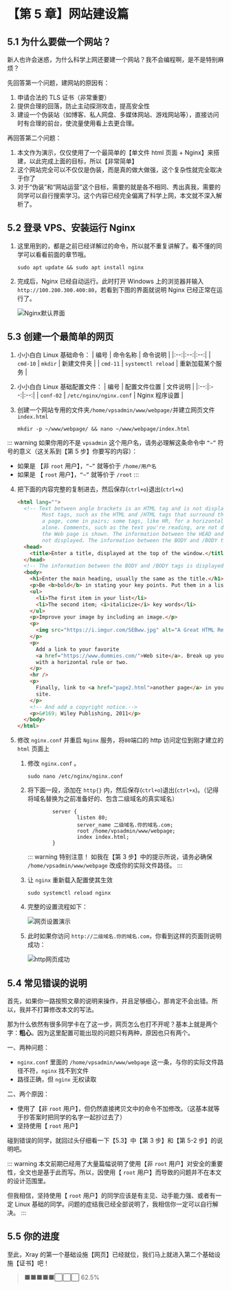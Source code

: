 # 【第 5 章】网站建设篇

## 5.1 为什么要做一个网站？

新人也许会迷惑，为什么科学上网还要建一个网站？我不会编程啊，是不是特别麻烦？

先回答第一个问题，建网站的原因有：

1. 申请合法的 TLS 证书（非常重要）
2. 提供合理的回落，防止主动探测攻击，提高安全性
3. 建设一个伪装站（如博客、私人网盘、多媒体网站、游戏网站等），直接访问时有合理的前台，使流量使用看上去更合理。

再回答第二个问题：

1. 本文作为演示，仅仅使用了一个最简单的【单文件 html 页面 + Nginx】来搭建，以此完成上面的目标，所以【非常简单】
2. 这个网站完全可以不仅仅是伪装，而是真的做大做强，这个复杂性就完全取决于你了
3. 对于“伪装”和“网站运营”这个目标，需要的就是各不相同、秀出真我，需要的同学可以自行搜索学习。这个内容已经完全偏离了科学上网，本文就不深入解析了。

## 5.2 登录 VPS、安装运行 Nginx

1. 这里用到的，都是之前已经详解过的命令，所以就不重复讲解了。看不懂的同学可以看看前面的章节哦。

   ```shell
   sudo apt update && sudo apt install nginx
   ```

2. 完成后，Nginx 已经自动运行。此时打开 Windows 上的浏览器并输入 `http://100.200.300.400:80`，若看到下图的界面就说明 Nginx 已经正常在运行了。

   ![Nginx默认界面](./ch05-img01-nginx-default-running.png)

## 5.3 创建一个最简单的网页

1. 小小白白 Linux 基础命令：
   | 编号 | 命令名称 | 命令说明 |
   |:--:|:--:|:--:|
   | `cmd-10` | `mkdir` | 新建文件夹 |
   | `cmd-11` | `systemctl reload` | 重新加载某个服务 |

2. 小小白白 Linux 基础配置文件：
   | 编号 | 配置文件位置 | 文件说明 |
   |:--:|:--:|:--:|
   | `conf-02` | `/etc/nginx/nginx.conf` | Nginx 程序设置 |

3. 创建一个网站专用的文件夹`/home/vpsadmin/www/webpage/`并建立网页文件`index.html`
   ```shell
   mkdir -p ~/www/webpage/ && nano ~/www/webpage/index.html
   ```

::: warning
如果你用的不是 `vpsadmin` 这个用户名，请务必理解这条命令中 `“~”` 符号的意义（这关系到【第 5 步】你要写的内容）：

- 如果是 【非 `root` 用户】，`“~”` 就等价于 `/home/用户名`
- 如果是 【 `root` 用户】，`“~”` 就等价于 `/root`
  :::

4. 把下面的内容完整的复制进去，然后保存(`ctrl+o`)退出(`ctrl+x`)

   ```html
   <html lang="">
     <!-- Text between angle brackets is an HTML tag and is not displayed.
           Most tags, such as the HTML and /HTML tags that surround the contents of
           a page, come in pairs; some tags, like HR, for a horizontal rule, stand
           alone. Comments, such as the text you're reading, are not displayed when
           the Web page is shown. The information between the HEAD and /HEAD tags is
           not displayed. The information between the BODY and /BODY tags is displayed.-->
     <head>
       <title>Enter a title, displayed at the top of the window.</title>
     </head>
     <!-- The information between the BODY and /BODY tags is displayed.-->
     <body>
       <h1>Enter the main heading, usually the same as the title.</h1>
       <p>Be <b>bold</b> in stating your key points. Put them in a list:</p>
       <ul>
         <li>The first item in your list</li>
         <li>The second item; <i>italicize</i> key words</li>
       </ul>
       <p>Improve your image by including an image.</p>
       <p>
         <img src="https://i.imgur.com/SEBww.jpg" alt="A Great HTML Resource" />
       </p>
       <p>
         Add a link to your favorite
         <a href="https://www.dummies.com/">Web site</a>. Break up your page
         with a horizontal rule or two.
       </p>
       <hr />
       <p>
         Finally, link to <a href="page2.html">another page</a> in your own Web
         site.
       </p>
       <!-- And add a copyright notice.-->
       <p>&#169; Wiley Publishing, 2011</p>
     </body>
   </html>
   ```

5. 修改 `nginx.conf` 并重启 `Nginx` 服务，将`80`端口的 http 访问定位到刚才建立的 `html` 页面上

   1. 修改 `nginx.conf` 。

      ```shell
      sudo nano /etc/nginx/nginx.conf
      ```

   2. 将下面一段，添加在 `http{}` 内，然后保存(`ctrl+o`)退出(`ctrl+x`)。（记得将域名替换为之前准备好的、包含二级域名的真实域名）

      ```
              server {
                      listen 80;
                      server_name 二级域名.你的域名.com;
                      root /home/vpsadmin/www/webpage;
                      index index.html;
              }
      ```

      ::: warning 特别注意！
      如我在【第 3 步】中的提示所说，请务必确保 `/home/vpsadmin/www/webpage` 改成你的实际文件路径。
      :::

   3. 让 `nginx` 重新载入配置使其生效

      ```shell
      sudo systemctl reload nginx
      ```

   4. 完整的设置流程如下：

      ![网页设置演示](./ch05-img02-nginx-conf-full.gif)

   5. 此时如果你访问 `http://二级域名.你的域名.com`，你看到这样的页面则说明成功：

      ![http网页成功](./ch05-img03-nginx-http-running.png)

## 5.4 常见错误的说明

首先，如果你一路按照文章的说明来操作，并且足够细心，那肯定不会出错。所以，我并不打算修改本文的写法。

那为什么依然有很多同学卡在了这一步，网页怎么也打不开呢？基本上就是两个字：**粗心**。因为这里配置可能出现的问题只有两种，原因也只有两个。

一、两种问题：

- `nginx.conf` 里面的 `/home/vpsadmin/www/webpage` 这一条，与你的实际文件路径不符，`nginx` 找不到文件
- 路径正确，但 `nginx` 无权读取

二、两个原因：

- 使用了【非 `root` 用户】，但仍然直接拷贝文中的命令不加修改。（这基本就等于抄答案时把同学的名字一起抄过去了）
- 坚持使用【 `root` 用户】

碰到错误的同学，就回过头仔细看一下【5.3】中【第 3 步】和【第 5-2 步】的说明吧。

::: warning
本文前期已经用了大量篇幅说明了使用【非 `root` 用户】对安全的重要性，全文也是基于此而写。所以，因使用【 `root` 用户】而导致的问题并不在本文的设计范围里。

但我相信，坚持使用【 `root` 用户】的同学应该是有主见、动手能力强、或者有一定 Linux 基础的同学。问题的症结我已经全部说明了，我相信你一定可以自行解决。
:::

## 5.5 你的进度

至此，Xray 的第一个基础设施【网页】已经就位，我们马上就进入第二个基础设施【证书】吧！

> ⬛⬛⬛⬛⬛⬜⬜⬜ 62.5%
